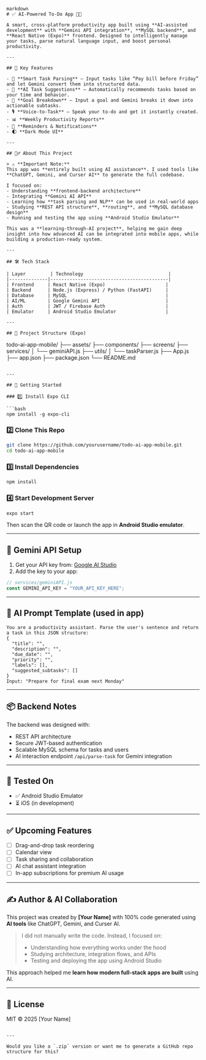 ```
markdown
# ✅ AI-Powered To-Do App 📱✨

A smart, cross-platform productivity app built using **AI-assisted development** with **Gemini API integration**, **MySQL backend**, and **React Native (Expo)** frontend. Designed to intelligently manage your tasks, parse natural language input, and boost personal productivity.

---

## 🧠 Key Features

- 🌟 **Smart Task Parsing** — Input tasks like “Pay bill before Friday” and let Gemini convert them into structured data.
- 🧭 **AI Task Suggestions** — Automatically recommends tasks based on your time and behavior.
- 📆 **Goal Breakdown** — Input a goal and Gemini breaks it down into actionable subtasks.
- 🎙️ **Voice-to-Task** — Speak your to-do and get it instantly created.
- 📊 **Weekly Productivity Reports**
- 🔔 **Reminders & Notifications**
- 🌓 **Dark Mode UI**

---

## 🙋‍♂️ About This Project

> ⚠️ **Important Note:**  
This app was **entirely built using AI assistance**. I used tools like **ChatGPT, Gemini, and Curser AI** to generate the full codebase.

I focused on:
- Understanding **frontend-backend architecture**
- Integrating **Gemini AI API**
- Learning how **task parsing and NLP** can be used in real-world apps
- Studying **REST API structure**, **routing**, and **MySQL database design**
- Running and testing the app using **Android Studio Emulator**

This was a **learning-through-AI project**, helping me gain deep insight into how advanced AI can be integrated into mobile apps, while building a production-ready system.

---

## 🛠️ Tech Stack

| Layer         | Technology                               |
|--------------|-------------------------------------------|
| Frontend     | React Native (Expo)                      |
| Backend      | Node.js (Express) / Python (FastAPI)     |
| Database     | MySQL                                    |
| AI/ML        | Google Gemini API                        |
| Auth         | JWT / Firebase Auth                      |
| Emulator     | Android Studio Emulator                  |

---

## 📂 Project Structure (Expo)

```

todo-ai-app-mobile/
├── assets/
├── components/
├── screens/
├── services/
│   └── geminiAPI.js
├── utils/
│   └── taskParser.js
├── App.js
├── app.json
├── package.json
└── README.md

````

---

## 🚀 Getting Started

### 1️⃣ Install Expo CLI

```bash
npm install -g expo-cli
````

### 2️⃣ Clone This Repo

```bash
git clone https://github.com/yourusername/todo-ai-app-mobile.git
cd todo-ai-app-mobile
```

### 3️⃣ Install Dependencies

```bash
npm install
```

### 4️⃣ Start Development Server

```bash
expo start
```

Then scan the QR code or launch the app in **Android Studio emulator**.

---

## 🔐 Gemini API Setup

1. Get your API key from: [Google AI Studio](https://makersuite.google.com/app/apikey)
2. Add the key to your app:

```js
// services/geminiAPI.js
const GEMINI_API_KEY = "YOUR_API_KEY_HERE";
```

---

## 🧠 AI Prompt Template (used in app)

```plaintext
You are a productivity assistant. Parse the user's sentence and return a task in this JSON structure:
{
  "title": "",
  "description": "",
  "due_date": "",
  "priority": "",
  "labels": [],
  "suggested_subtasks": []
}
Input: "Prepare for final exam next Monday"
```

---

## 📦 Backend Notes

The backend was designed with:

* REST API architecture
* Secure JWT-based authentication
* Scalable MySQL schema for tasks and users
* AI interaction endpoint `/api/parse-task` for Gemini integration

---

## 📲 Tested On

* ✅ Android Studio Emulator
* ⏳ iOS (in development)

---

## ✅ Upcoming Features

* [ ] Drag-and-drop task reordering
* [ ] Calendar view
* [ ] Task sharing and collaboration
* [ ] AI chat assistant integration
* [ ] In-app subscriptions for premium AI usage

---

## ✍️ Author & AI Collaboration

This project was created by **\[Your Name]** with 100% code generated using **AI tools** like ChatGPT, Gemini, and Curser AI.

> I did not manually write the code. Instead, I focused on:
>
> * Understanding how everything works under the hood
> * Studying architecture, integration flows, and APIs
> * Testing and deploying the app using Android Studio

This approach helped me **learn how modern full-stack apps are built** using AI.

---

## 📜 License

MIT © 2025 \[Your Name]

```

---

Would you like a `.zip` version or want me to generate a GitHub repo structure for this?
```
